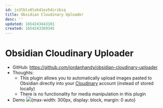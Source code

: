 ```yaml
---
id: jx3lblv8lok41ez54iribiq
title: Obsidian Cloudinary Uploader
desc: ''
updated: 1654243443101
created: 1654243369345
---
```

# Obsidian Cloudinary Uploader

- GitHub: https://github.com/jordanhandy/obsidian-cloudinary-uploader
- Thoughts:
    - This plugin allows you to automatically upload images pasted to Obsidian directly into your [Cloudinary](https://cloudinary.com/) account (instead of stored locally)
    - There is no functionality for media manipulation in this plugin
- Demo ![](https://camo.githubusercontent.com/d70ff72b9c16d960518b268bd391b662d6df4f79ffccfbe0ced1aff7af974548/68747470733a2f2f7265732e636c6f7564696e6172792e636f6d2f64616b6663637576352f696d6167652f75706c6f61642f76313633363835393631332f4e6f762d31332d323032315f32322d31312d34305f6270656930642e676966){max-width: 300px, display: block, margin: 0 auto}